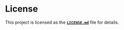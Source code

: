# License

This project is licensed as the [**`LICENSE.md`**](https://github.com/bybatkhuu/model.python-template/blob/main/LICENSE.txt) file for details.
